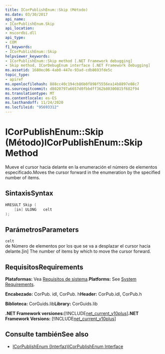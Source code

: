 ```yaml
---
title: ICorPublishEnum::Skip (Método)
ms.date: 03/30/2017
api_name:
- ICorPublishEnum.Skip
api_location:
- mscordbi.dll
api_type:
- COM
f1_keywords:
- ICorPublishEnum::Skip
helpviewer_keywords:
- ICorPublishEnum::Skip method [.NET Framework debugging]
- Skip method, ICorDebugEnum interface [.NET Framework debugging]
ms.assetid: 1680ec06-4ab0-447e-93ad-cdb8693fde5c
topic_type:
- apiref
ms.openlocfilehash: 888cc40c194cb86b0f898f5556ea14b8897e08c7
ms.sourcegitcommit: d8020797a6657d0fbbdff362b80300815f682f94
ms.translationtype: MT
ms.contentlocale: es-ES
ms.lasthandoff: 11/24/2020
ms.locfileid: "95693312"
---
```

# <a name="icorpublishenumskip-method"></a><span data-ttu-id="44899-102">ICorPublishEnum::Skip (Método)</span><span class="sxs-lookup"><span data-stu-id="44899-102">ICorPublishEnum::Skip Method</span></span>

<span data-ttu-id="44899-103">Mueve el cursor hacia delante en la enumeración el número de elementos especificado.</span><span class="sxs-lookup"><span data-stu-id="44899-103">Moves the cursor forward in the enumeration by the specified number of items.</span></span>  
  
## <a name="syntax"></a><span data-ttu-id="44899-104">Sintaxis</span><span class="sxs-lookup"><span data-stu-id="44899-104">Syntax</span></span>  
  
```cpp  
HRESULT Skip (  
    [in] ULONG   celt  
);  
```  
  
## <a name="parameters"></a><span data-ttu-id="44899-105">Parámetros</span><span class="sxs-lookup"><span data-stu-id="44899-105">Parameters</span></span>  

 `celt`  
 <span data-ttu-id="44899-106">de Número de elementos por los que se va a desplazar el cursor hacia delante.</span><span class="sxs-lookup"><span data-stu-id="44899-106">[in] The number of items by which to move the cursor forward.</span></span>  
  
## <a name="requirements"></a><span data-ttu-id="44899-107">Requisitos</span><span class="sxs-lookup"><span data-stu-id="44899-107">Requirements</span></span>  

 <span data-ttu-id="44899-108">**Plataformas:** Vea [Requisitos de sistema](../../get-started/system-requirements.md).</span><span class="sxs-lookup"><span data-stu-id="44899-108">**Platforms:** See [System Requirements](../../get-started/system-requirements.md).</span></span>  
  
 <span data-ttu-id="44899-109">**Encabezado:** CorPub. idl, CorPub. h</span><span class="sxs-lookup"><span data-stu-id="44899-109">**Header:** CorPub.idl, CorPub.h</span></span>  
  
 <span data-ttu-id="44899-110">**Biblioteca:** CorGuids.lib</span><span class="sxs-lookup"><span data-stu-id="44899-110">**Library:** CorGuids.lib</span></span>  
  
 <span data-ttu-id="44899-111">**.NET Framework versiones:**[!INCLUDE[net_current_v10plus](../../../../includes/net-current-v10plus-md.md)]</span><span class="sxs-lookup"><span data-stu-id="44899-111">**.NET Framework Versions:** [!INCLUDE[net_current_v10plus](../../../../includes/net-current-v10plus-md.md)]</span></span>  
  
## <a name="see-also"></a><span data-ttu-id="44899-112">Consulte también</span><span class="sxs-lookup"><span data-stu-id="44899-112">See also</span></span>

- [<span data-ttu-id="44899-113">ICorPublishEnum (Interfaz)</span><span class="sxs-lookup"><span data-stu-id="44899-113">ICorPublishEnum Interface</span></span>](icorpublishenum-interface.md)

